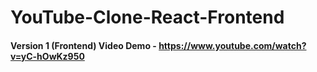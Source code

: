 # YouTube-Clone-React-Frontend
#### Version 1 (Frontend) Video Demo - https://www.youtube.com/watch?v=yC-hOwKz950
